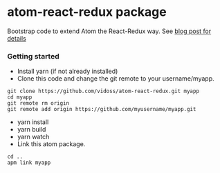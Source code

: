 # atom-react-redux package

Bootstrap code to extend Atom the React-Redux way. See [blog post for details](https://medium.com/@victordoss/extend-atom-editor-the-react-redux-way-bea1b8e21e35)

### Getting started

- Install yarn (if not already installed)
- Clone this code and change the git remote to your username/myapp.
```
git clone https://github.com/vidoss/atom-react-redux.git myapp
cd myapp
git remote rm origin
git remote add origin https://github.com/myusername/myapp.git
```
- yarn install
- yarn build
- yarn watch
- Link this atom package.
```
cd ..
apm link myapp
```
